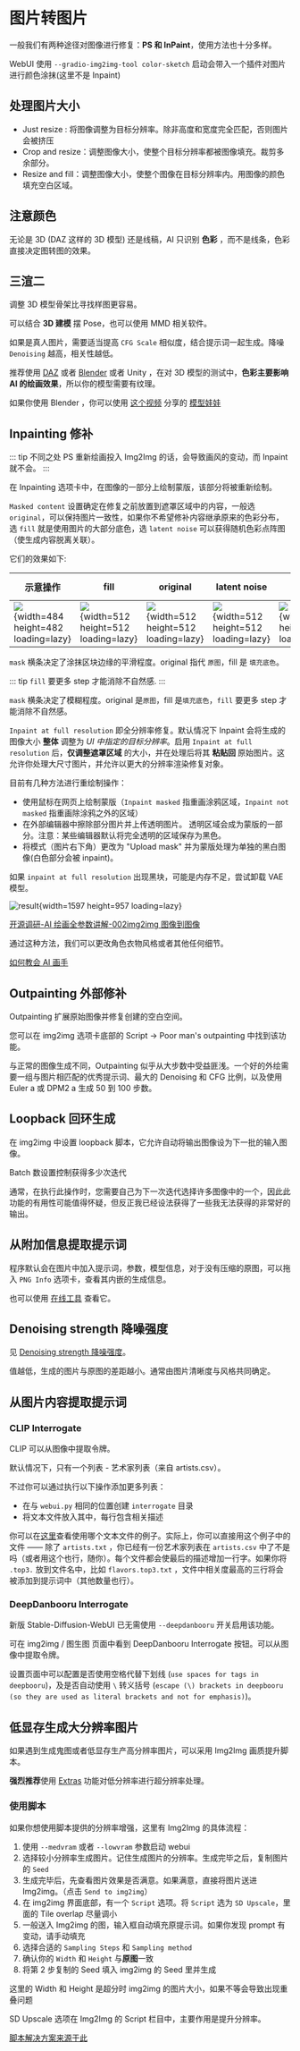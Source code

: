# 图片转图片

一般我们有两种途径对图像进行修复：**PS 和 InPaint**，使用方法也十分多样。

WebUI 使用 `--gradio-img2img-tool color-sketch` 启动会带入一个插件对图片进行颜色涂抹(这里不是 Inpaint)

## 处理图片大小

-   Just resize : 将图像调整为目标分辨率。除非高度和宽度完全匹配，否则图片会被挤压
-   Crop and resize：调整图像大小，使整个目标分辨率都被图像填充。裁剪多余部分。
-   Resize and fill：调整图像大小，使整个图像在目标分辨率内。用图像的颜色填充空白区域。

## 注意颜色

无论是 3D (DAZ 这样的 3D 模型) 还是线稿，AI 只识别 **色彩** ，而不是线条，色彩直接决定图转图的效果。

## 三渲二

调整 3D 模型骨架比寻找样图更容易。

可以结合 **3D 建模** 摆 Pose，也可以使用 MMD 相关软件。

如果是真人图片，需要适当提高 `CFG Scale` 相似度，结合提示词一起生成。降噪 `Denoising` 越高，相关性越低。

推荐使用 [DAZ](https://www.daz3d.com/get_studio) 或者 [Blender](https://www.blender.org/) 或者 Unity ，在对 3D 模型的测试中，**色彩主要影响 AI 的绘画效果**，所以你的模型需要有纹理。

如果你使用 Blender ，你可以使用 [这个视频](https://youtu.be/MClbPwu-75o) 分享的 [模型娃娃](https://www.artstation.com/marketplace/p/VOAyv/stable-diffusion-3d-posable-manekin-doll?utm_source=artstation&utm_medium=referral&utm_campaign=homepage&utm_term=marketplace)

## Inpainting 修补

::: tip 不同之处
PS 重新绘画投入 Img2Img 的话，会导致画风的变动，而 Inpaint 就不会。
:::

在 Inpainting 选项卡中，在图像的一部分上绘制蒙版，该部分将被重新绘制。

`Masked content` 设置确定在修复之前放置到遮罩区域中的内容，一般选 `original`，可以保持图片一致性，如果你不希望修补内容继承原来的色彩分布，选 `fill` 就是使用图片的大部分底色，选 `latent noise` 可以获得随机色彩点阵图（使生成内容脱离关联）。

它们的效果如下:

| 示意操作                                                                                  | fill                                                                                      | original                                                                                      | latent noise                                                                                      | latent nothing                                                                                      |
| ----------------------------------------------------------------------------------------- | ----------------------------------------------------------------------------------------- | --------------------------------------------------------------------------------------------- | ------------------------------------------------------------------------------------------------- | --------------------------------------------------------------------------------------------------- |
| ![](../../assets/inpainting-initial-content-mask.webp){width=484 height=482 loading=lazy} | ![](../../assets/inpainting-initial-content-fill.webp){width=512 height=512 loading=lazy} | ![](../../assets/inpainting-initial-content-original.webp){width=512 height=512 loading=lazy} | ![](../../assets/inpainting-initial-content-latent-noise.webp){width=512 height=512 loading=lazy} | ![](../../assets/inpainting-initial-content-latent-nothing.webp){width=512 height=512 loading=lazy} |

`mask` 横条决定了涂抹区块边缘的平滑程度。original 指代 `原图`，fill 是 `填充底色`。

::: tip
`fill` 要更多 step 才能消除不自然感.
:::

`mask` 横条决定了模糊程度。original 是`原图`，fill 是`填充底色`，`fill` 要更多 step 才能消除不自然感。

`Inpaint at full resolution` 即全分辨率修复。默认情况下 Inpaint 会将生成的图像大小 **整体** 调整为 _UI 中指定的目标分辨率_。启用 `Inpaint at full resolution` 后，**仅调整遮罩区域** 的大小，并在处理后将其 **粘贴回** 原始图片。这允许你处理大尺寸图片，并允许以更大的分辨率渲染修复对象。

目前有几种方法进行重绘制操作：

-   使用鼠标在网页上绘制蒙版（`Inpaint masked` 指重画涂鸦区域，`Inpaint not masked` 指重画除涂鸦之外的区域）
-   在外部编辑器中擦除部分图片并上传透明图片。 透明区域会成为蒙版的一部分。注意：某些编辑器默认将完全透明的区域保存为黑色。
-   将模式（图片右下角）更改为 "Upload mask" 并为蒙版处理为单独的黑白图像(白色部分会被 inpaint)。

如果 `inpaint at full resolution` 出现黑块，可能是内存不足，尝试卸载 VAE 模型。

![result](../../assets/inpainting.webp){width=1597 height=957 loading=lazy}

[开源调研-AI 绘画全参数讲解-002img2img 图像到图像](https://www.bilibili.com/video/BV1HK411Q7uk)

通过这种方法，我们可以更改角色衣物风格或者其他任何细节。

[如何教会 AI 画手](https://www.bilibili.com/video/av559044202)

## Outpainting 外部修补

Outpainting 扩展原始图像并修复创建的空白空间。

您可以在 img2img 选项卡底部的 Script -> Poor man's outpainting 中找到该功能。

与正常的图像生成不同，Outpainting 似乎从大步数中受益匪浅。一个好的外绘需要一组与图片相匹配的优秀提示词、最大的 Denoising 和 CFG 比例，以及使用 Euler a 或 DPM2 a 生成 50 到 100 步数。

## Loopback 回环生成

在 img2img 中设置 loopback 脚本，它允许自动将输出图像设为下一批的输入图像。

Batch 数设置控制获得多少次迭代

通常，在执行此操作时，您需要自己为下一次迭代选择许多图像中的一个，因此此功能的有用性可能值得怀疑，但反正我已经设法获得了一些我无法获得的非常好的输出。

## 从附加信息提取提示词

程序默认会在图片中加入提示词，参数，模型信息，对于没有压缩的原图，可以拖入 `PNG Info` 选项卡，查看其内嵌的生成信息。

也可以使用 [在线工具](https://spell.novelai.dev/) 查看它。

## Denoising strength 降噪强度

见 [Denoising strength 降噪强度](../../guide/configuration/param-basic.md#denoising-strength-降噪强度)。

值越低，生成的图片与原图的差距越小。通常由图片清晰度与风格共同确定。

## 从图片内容提取提示词

### CLIP Interrogate

CLIP 可以从图像中提取令牌。

默认情况下，只有一个列表 - 艺术家列表（来自 artists.csv）。

不过你可以通过执行以下操作添加更多列表：

-   在与 `webui.py` 相同的位置创建 `interrogate` 目录
-   将文本文件放入其中，每行包含相关描述

你可以在[这里](https://github.com/pharmapsychotic/clip-interrogator/tree/main/data)查看使用哪个文本文件的例子。实际上，你可以直接用这个例子中的文件 —— 除了 `artists.txt` ，你已经有一份艺术家列表在 `artists.csv` 中了不是吗（或者用这个也行，随你）。每个文件都会使最后的描述增加一行字。如果你将 `.top3.` 放到文件名中，比如 `flavors.top3.txt` ，文件中相关度最高的三行将会被添加到提示词中（其他数量也行）。

### DeepDanbooru Interrogate

新版 Stable-Diffusion-WebUI 已无需使用 `--deepdanbooru` 开关启用该功能。

可在 img2img / 图生图 页面中看到 DeepDanbooru Interrogate 按钮。可以从图像中提取令牌。

设置页面中可以配置是否使用空格代替下划线 (`use spaces for tags in deepbooru`)，及是否自动使用 `\` 转义括号 (`escape (\) brackets in deepbooru (so they are used as literal brackets and not for emphasis)`)。

## 低显存生成大分辨率图片

如果遇到生成鬼图或者低显存生产高分辨率图片，可以采用 Img2Img 画质提升脚本。

**强烈推荐**使用 [Extras](../../guide/configuration/param-advanced#附加功能-extras) 功能对低分辨率进行超分辨率处理。

### 使用脚本

如果你想使用脚本提供的分辨率增强，这里有 Img2Img 的具体流程：

1. 使用 `--medvram` 或者 `--lowvram` 参数启动 webui
2. 选择较小分辨率生成图片。记住生成图片的分辨率。生成完毕之后，复制图片的 `Seed`
3. 生成完毕后，先查看图片效果是否满意。如果满意，直接将图片送进 Img2img。（点击 `Send to img2img`）
4. 在 img2img 界面底部，有一个 `Script` 选项。将 `Script` 选为 `SD Upscale`，里面的 Tile overlap 尽量调小
5. 一般送入 Img2img 的图，输入框自动填充原提示词。如果你发现 prompt 有变动，请手动填充
6. 选择合适的 `Sampling Steps` 和 `Sampling method`
7. 确认你的 `Width` 和 `Height` 与**原图**一致
8. 将第 2 步复制的 Seed 填入 img2img 的 Seed 里并生成

这里的 Width 和 Height 是超分时 img2img 的图片大小，如果不等会导致出现重叠问题

SD Upscale 选项在 Img2Img 的 Script 栏目中，主要作用是提升分辨率。

[脚本解决方案来源于此](https://gist.github.com/crosstyan/f912612f4c26e298feec4a2924c41d99#%E9%AB%98%E5%88%86%E8%BE%A8%E7%8E%87%E4%B8%8B%E5%87%BA%E6%80%AA%E5%9B%BE)
